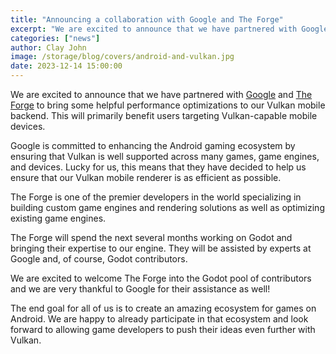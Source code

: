```yaml
---
title: "Announcing a collaboration with Google and The Forge"
excerpt: "We are excited to announce that we have partnered with Google and The Forge to bring some helpful performance optimizations to our Vulkan mobile backend."
categories: ["news"]
author: Clay John
image: /storage/blog/covers/android-and-vulkan.jpg
date: 2023-12-14 15:00:00
---
```


We are excited to announce that we have partnered with [Google](https://about.google) and [The Forge](https://theforge.dev/) to bring some helpful performance optimizations to our Vulkan mobile backend. This will primarily benefit users targeting Vulkan-capable mobile devices.

Google is committed to enhancing the Android gaming ecosystem by ensuring that Vulkan is well supported across many games, game engines, and devices. Lucky for us, this means that they have decided to help us ensure that our Vulkan mobile renderer is as efficient as possible.

The Forge is one of the premier developers in the world specializing in building custom game engines and rendering solutions as well as optimizing existing game engines.

The Forge will spend the next several months working on Godot and bringing their expertise to our engine. They will be assisted by experts at Google and, of course, Godot contributors. 

We are excited to welcome The Forge into the Godot pool of contributors and we are very thankful to Google for their assistance as well!

The end goal for all of us is to create an amazing ecosystem for games on Android. We are happy to already participate in that ecosystem and look forward to allowing game developers to push their ideas even further with Vulkan.